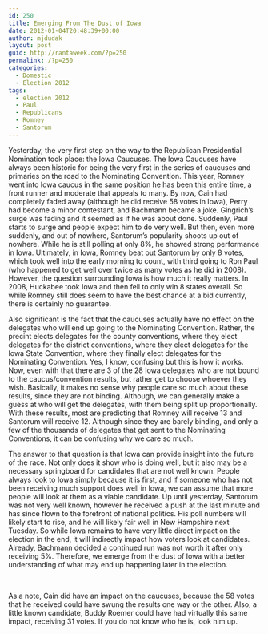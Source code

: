 ```yaml
---
id: 250
title: Emerging From The Dust of Iowa
date: 2012-01-04T20:48:39+00:00
author: mjdudak
layout: post
guid: http://rantaweek.com/?p=250
permalink: /?p=250
categories:
  - Domestic
  - Election 2012
tags:
  - election 2012
  - Paul
  - Republicans
  - Romney
  - Santorum
---
```

Yesterday, the very first step on the way to the Republican Presidential Nomination took place: the Iowa Caucuses. The Iowa Caucuses have always been historic for being the very first in the series of caucuses and primaries on the road to the Nominating Convention. This year, Romney went into Iowa caucus in the same position he has been this entire time, a front runner and moderate that appeals to many. By now, Cain had completely faded away (although he did receive 58 votes in Iowa), Perry had become a minor contestant, and Bachmann became a joke. Gingrich&#8217;s surge was fading and it seemed as if he was about done. Suddenly, Paul starts to surge and people expect him to do very well. But then, even more suddenly, and out of nowhere, Santorum&#8217;s popularity shoots up out of nowhere. While he is still polling at only 8%, he showed strong performance in Iowa. Ultimately, in Iowa, Romney beat out Santorum by only 8 votes, which took well into the early morning to count, with third going to Ron Paul (who happened to get well over twice as many votes as he did in 2008). However, the question surrounding Iowa is how much it really matters. In 2008, Huckabee took Iowa and then fell to only win 8 states overall. So while Romney still does seem to have the best chance at a bid currently, there is certainly no guarantee.

Also significant is the fact that the caucuses actually have no effect on the delegates who will end up going to the Nominating Convention. Rather, the precint elects delegates for the county conventions, where they elect delegates for the district conventions, where they elect delegates for the Iowa State Convention, where they finally elect delegates for the Nominating Convention. Yes, I know, confusing but this is how it works. Now, even with that there are 3 of the 28 Iowa delegates who are not bound to the caucus/convention results, but rather get to choose whoever they wish. Basically, it makes no sense why people care so much about these results, since they are not binding. Although, we can generally make a guess at who will get the delegates, with them being split up proportionally. With these results, most are predicting that Romney will receive 13 and Santorum will receive 12. Although since they are barely binding, and only a few of the thousands of delegates that get sent to the Nominating Conventions, it can be confusing why we care so much.

The answer to that question is that Iowa can provide insight into the future of the race. Not only does it show who is doing well, but it also may be a necessary springboard for candidates that are not well known. People always look to Iowa simply because it is first, and if someone who has not been receiving much support does well in Iowa, we can assume that more people will look at them as a viable candidate. Up until yesterday, Santorum was not very well known, however he received a push at the last minute and has since flown to the forefront of national politics. His poll numbers will likely start to rise, and he will likely fair well in New Hampshire next Tuesday. So while Iowa remains to have very little direct impact on the election in the end, it will indirectly impact how voters look at candidates. Already, Bachmann decided a continued run was not worth it after only receiving 5%. Therefore, we emerge from the dust of Iowa with a better understanding of what may end up happening later in the election.

&nbsp;

As a note, Cain did have an impact on the caucuses, because the 58 votes that he received could have swung the results one way or the other. Also, a little known candidate, Buddy Roemer could have had virtually this same impact, receiving 31 votes. If you do not know who he is, look him up.
